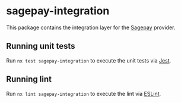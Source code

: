 # sagepay-integration

This package contains the integration layer for the [Sagepay](https://www.sagepay.com/) provider.

## Running unit tests

Run `nx test sagepay-integration` to execute the unit tests via [Jest](https://jestjs.io).

## Running lint

Run `nx lint sagepay-integration` to execute the lint via [ESLint](https://eslint.org/).
